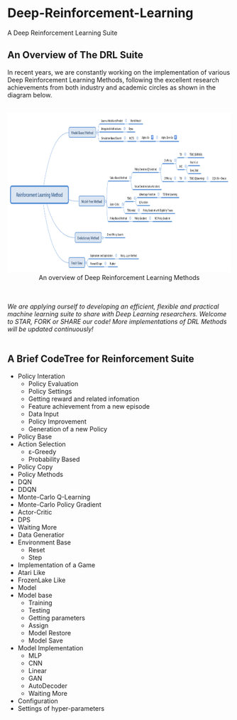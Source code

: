 # Deep-Reinforcement-Learning
A Deep Reinforcement Learning Suite

## An Overview of The **DRL** Suite 

In recent years, we are constantly working on the implementation of various Deep Reinforcement Learning Methods, following the excellent research achievements from both industry and academic circles as shown in the diagram below.<br></br>

<div align=center><img src="https://github.com/emailhxn/Deep-Reinforcement-Learning/blob/master/img/ReinforcementLearningMethod.png" width = "1000" height = "360"/></div>
<div align=center>An overview of Deep Reinforcement Learning Methods</div>

<br></br>
*We are applying ourself to developing an efficient, flexible and practical machine learning suite to share with Deep Learning researchers. Welcome to STAR, FORK or SHARE our code! More implementations of DRL Methods will be updated continuously!*
<br></br>

## A Brief CodeTree for Reinforcement Suite

- Policy Interation
  - Policy Evaluation
   - Policy Settings
   - Getting reward and related infomation
   - Feature achievement from a new episode
   - Data Input
  - Policy Improvement
   - Generation of a new Policy 
- Policy Base
 - Action Selection
     - ε-Greedy
     - Probability Based
 - Policy Copy
- Policy Methods 
 - DQN
 - DDQN
 - Monte-Carlo Q-Learning
 - Monte-Carlo Policy Gradient
 - Actor-Critic
 - DPS
 - Waiting More
- Data Generatior
 - Environment Base
     - Reset
     - Step
- Implementation of a Game
 - Atari Like
 - FrozenLake Like
- Model
 - Model base
     - Training
     - Testing
     - Getting parameters
     - Assign
     - Model Restore
     - Model Save
 - Model Implementation
     - MLP
     - CNN
     - Linear
     - GAN
     - AutoDecoder
     - Waiting More
- Configuration
 - Settings of hyper-parameters


